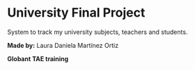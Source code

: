 # University Final Project
System to track my university subjects, teachers and students.

**Made by:** Laura Daniela Martínez Ortiz

**Globant TAE training**